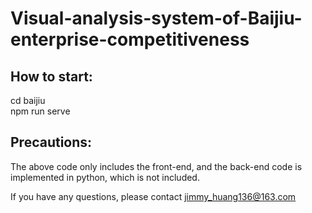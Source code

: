 # Visual-analysis-system-of-Baijiu-enterprise-competitiveness
## How to start:
cd baijiu<br>
npm run serve
## Precautions:
The above code only includes the front-end, and the back-end code is implemented in python, which is not included.

If you have any questions, please contact jimmy_huang136@163.com
